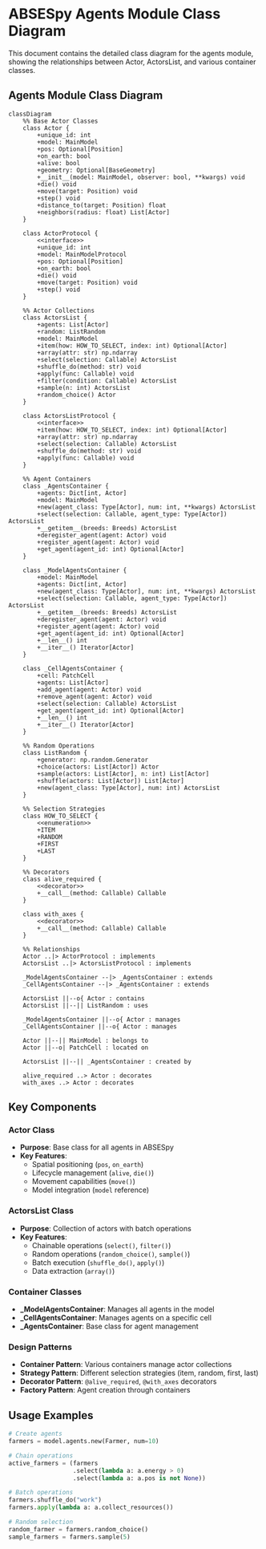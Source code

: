 # ABSESpy Agents Module Class Diagram

This document contains the detailed class diagram for the agents module, showing the relationships between Actor, ActorsList, and various container classes.

## Agents Module Class Diagram

```mermaid
classDiagram
    %% Base Actor Classes
    class Actor {
        +unique_id: int
        +model: MainModel
        +pos: Optional[Position]
        +on_earth: bool
        +alive: bool
        +geometry: Optional[BaseGeometry]
        +__init__(model: MainModel, observer: bool, **kwargs) void
        +die() void
        +move(target: Position) void
        +step() void
        +distance_to(target: Position) float
        +neighbors(radius: float) List[Actor]
    }

    class ActorProtocol {
        <<interface>>
        +unique_id: int
        +model: MainModelProtocol
        +pos: Optional[Position]
        +on_earth: bool
        +die() void
        +move(target: Position) void
        +step() void
    }

    %% Actor Collections
    class ActorsList {
        +agents: List[Actor]
        +random: ListRandom
        +model: MainModel
        +item(how: HOW_TO_SELECT, index: int) Optional[Actor]
        +array(attr: str) np.ndarray
        +select(selection: Callable) ActorsList
        +shuffle_do(method: str) void
        +apply(func: Callable) void
        +filter(condition: Callable) ActorsList
        +sample(n: int) ActorsList
        +random_choice() Actor
    }

    class ActorsListProtocol {
        <<interface>>
        +item(how: HOW_TO_SELECT, index: int) Optional[Actor]
        +array(attr: str) np.ndarray
        +select(selection: Callable) ActorsList
        +shuffle_do(method: str) void
        +apply(func: Callable) void
    }

    %% Agent Containers
    class _AgentsContainer {
        +agents: Dict[int, Actor]
        +model: MainModel
        +new(agent_class: Type[Actor], num: int, **kwargs) ActorsList
        +select(selection: Callable, agent_type: Type[Actor]) ActorsList
        +__getitem__(breeds: Breeds) ActorsList
        +deregister_agent(agent: Actor) void
        +register_agent(agent: Actor) void
        +get_agent(agent_id: int) Optional[Actor]
    }

    class _ModelAgentsContainer {
        +model: MainModel
        +agents: Dict[int, Actor]
        +new(agent_class: Type[Actor], num: int, **kwargs) ActorsList
        +select(selection: Callable, agent_type: Type[Actor]) ActorsList
        +__getitem__(breeds: Breeds) ActorsList
        +deregister_agent(agent: Actor) void
        +register_agent(agent: Actor) void
        +get_agent(agent_id: int) Optional[Actor]
        +__len__() int
        +__iter__() Iterator[Actor]
    }

    class _CellAgentsContainer {
        +cell: PatchCell
        +agents: List[Actor]
        +add_agent(agent: Actor) void
        +remove_agent(agent: Actor) void
        +select(selection: Callable) ActorsList
        +get_agent(agent_id: int) Optional[Actor]
        +__len__() int
        +__iter__() Iterator[Actor]
    }

    %% Random Operations
    class ListRandom {
        +generator: np.random.Generator
        +choice(actors: List[Actor]) Actor
        +sample(actors: List[Actor], n: int) List[Actor]
        +shuffle(actors: List[Actor]) List[Actor]
        +new(agent_class: Type[Actor], num: int) ActorsList
    }

    %% Selection Strategies
    class HOW_TO_SELECT {
        <<enumeration>>
        +ITEM
        +RANDOM
        +FIRST
        +LAST
    }

    %% Decorators
    class alive_required {
        <<decorator>>
        +__call__(method: Callable) Callable
    }

    class with_axes {
        <<decorator>>
        +__call__(method: Callable) Callable
    }

    %% Relationships
    Actor ..|> ActorProtocol : implements
    ActorsList ..|> ActorsListProtocol : implements

    _ModelAgentsContainer --|> _AgentsContainer : extends
    _CellAgentsContainer --|> _AgentsContainer : extends

    ActorsList ||--o{ Actor : contains
    ActorsList ||--|| ListRandom : uses

    _ModelAgentsContainer ||--o{ Actor : manages
    _CellAgentsContainer ||--o{ Actor : manages

    Actor ||--|| MainModel : belongs to
    Actor ||--o| PatchCell : located on

    ActorsList ||--|| _AgentsContainer : created by

    alive_required ..> Actor : decorates
    with_axes ..> Actor : decorates
```

## Key Components

### Actor Class
- **Purpose**: Base class for all agents in ABSESpy
- **Key Features**:
  - Spatial positioning (`pos`, `on_earth`)
  - Lifecycle management (`alive`, `die()`)
  - Movement capabilities (`move()`)
  - Model integration (`model` reference)

### ActorsList Class
- **Purpose**: Collection of actors with batch operations
- **Key Features**:
  - Chainable operations (`select()`, `filter()`)
  - Random operations (`random_choice()`, `sample()`)
  - Batch execution (`shuffle_do()`, `apply()`)
  - Data extraction (`array()`)

### Container Classes
- **_ModelAgentsContainer**: Manages all agents in the model
- **_CellAgentsContainer**: Manages agents on a specific cell
- **_AgentsContainer**: Base class for agent management

### Design Patterns
- **Container Pattern**: Various containers manage actor collections
- **Strategy Pattern**: Different selection strategies (item, random, first, last)
- **Decorator Pattern**: `@alive_required`, `@with_axes` decorators
- **Factory Pattern**: Agent creation through containers

## Usage Examples

```python
# Create agents
farmers = model.agents.new(Farmer, num=10)

# Chain operations
active_farmers = (farmers
                  .select(lambda a: a.energy > 0)
                  .select(lambda a: a.pos is not None))

# Batch operations
farmers.shuffle_do("work")
farmers.apply(lambda a: a.collect_resources())

# Random selection
random_farmer = farmers.random_choice()
sample_farmers = farmers.sample(5)
```